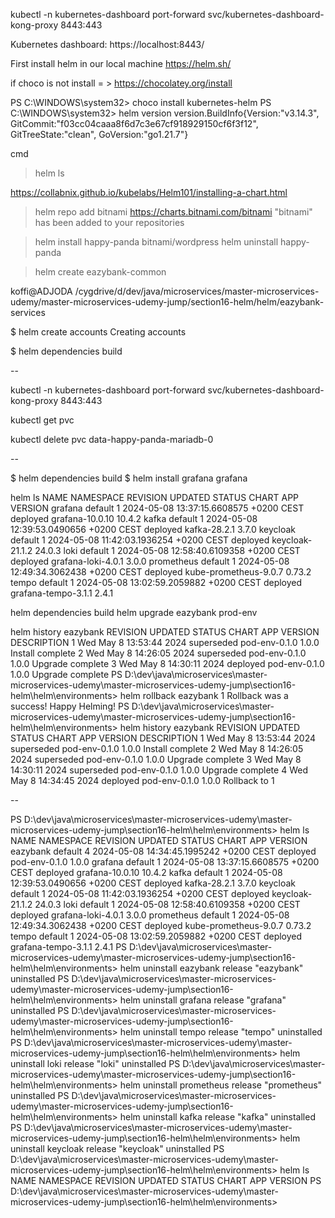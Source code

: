 

kubectl -n kubernetes-dashboard port-forward svc/kubernetes-dashboard-kong-proxy 8443:443

Kubernetes dashboard:
https://localhost:8443/



First install helm in our local machine 
https://helm.sh/

if choco is not install = > https://chocolatey.org/install


PS C:\WINDOWS\system32> choco install kubernetes-helm
PS C:\WINDOWS\system32> helm version
version.BuildInfo{Version:"v3.14.3", GitCommit:"f03cc04caaa8f6d7c3e67cf918929150cf6f3f12", GitTreeState:"clean", GoVersion:"go1.21.7"}


cmd 

> helm ls


https://collabnix.github.io/kubelabs/Helm101/installing-a-chart.html

> helm repo add bitnami https://charts.bitnami.com/bitnami
	"bitnami" has been added to your repositories


> helm install happy-panda bitnami/wordpress
> helm uninstall happy-panda

> helm create eazybank-common

koffi@ADJODA /cygdrive/d/dev/java/microservices/master-microservices-udemy/master-microservices-udemy-jump/section16-helm/helm/eazybank-services

$ helm create accounts
Creating accounts

$ helm dependencies build



--

kubectl -n kubernetes-dashboard port-forward svc/kubernetes-dashboard-kong-proxy 8443:443


kubectl get pvc

kubectl delete pvc data-happy-panda-mariadb-0


--

$ helm dependencies build
$ helm install grafana grafana


helm ls
NAME            NAMESPACE       REVISION        UPDATED                                 STATUS          CHART                   APP VERSION
grafana         default         1               2024-05-08 13:37:15.6608575 +0200 CEST  deployed        grafana-10.0.10         10.4.2
kafka           default         1               2024-05-08 12:39:53.0490656 +0200 CEST  deployed        kafka-28.2.1            3.7.0
keycloak        default         1               2024-05-08 11:42:03.1936254 +0200 CEST  deployed        keycloak-21.1.2         24.0.3
loki            default         1               2024-05-08 12:58:40.6109358 +0200 CEST  deployed        grafana-loki-4.0.1      3.0.0
prometheus      default         1               2024-05-08 12:49:34.3062438 +0200 CEST  deployed        kube-prometheus-9.0.7   0.73.2
tempo           default         1               2024-05-08 13:02:59.2059882 +0200 CEST  deployed        grafana-tempo-3.1.1     2.4.1



helm dependencies build
helm upgrade eazybank prod-env

helm history eazybank
REVISION        UPDATED                         STATUS          CHART           APP VERSION     DESCRIPTION
1               Wed May  8 13:53:44 2024        superseded      pod-env-0.1.0   1.0.0           Install complete
2               Wed May  8 14:26:05 2024        superseded      pod-env-0.1.0   1.0.0           Upgrade complete
3               Wed May  8 14:30:11 2024        deployed        pod-env-0.1.0   1.0.0           Upgrade complete
PS D:\dev\java\microservices\master-microservices-udemy\master-microservices-udemy-jump\section16-helm\helm\environments> helm rollback eazybank 1
Rollback was a success! Happy Helming!
PS D:\dev\java\microservices\master-microservices-udemy\master-microservices-udemy-jump\section16-helm\helm\environments> helm history eazybank
REVISION        UPDATED                         STATUS          CHART           APP VERSION     DESCRIPTION
1               Wed May  8 13:53:44 2024        superseded      pod-env-0.1.0   1.0.0           Install complete
2               Wed May  8 14:26:05 2024        superseded      pod-env-0.1.0   1.0.0           Upgrade complete
3               Wed May  8 14:30:11 2024        superseded      pod-env-0.1.0   1.0.0           Upgrade complete
4               Wed May  8 14:34:45 2024        deployed        pod-env-0.1.0   1.0.0           Rollback to 1


-- 

PS D:\dev\java\microservices\master-microservices-udemy\master-microservices-udemy-jump\section16-helm\helm\environments> helm ls
NAME            NAMESPACE       REVISION        UPDATED                                 STATUS          CHART                   APP VERSION
eazybank        default         4               2024-05-08 14:34:45.1995242 +0200 CEST  deployed        pod-env-0.1.0           1.0.0
grafana         default         1               2024-05-08 13:37:15.6608575 +0200 CEST  deployed        grafana-10.0.10         10.4.2
kafka           default         1               2024-05-08 12:39:53.0490656 +0200 CEST  deployed        kafka-28.2.1            3.7.0
keycloak        default         1               2024-05-08 11:42:03.1936254 +0200 CEST  deployed        keycloak-21.1.2         24.0.3
loki            default         1               2024-05-08 12:58:40.6109358 +0200 CEST  deployed        grafana-loki-4.0.1      3.0.0
prometheus      default         1               2024-05-08 12:49:34.3062438 +0200 CEST  deployed        kube-prometheus-9.0.7   0.73.2
tempo           default         1               2024-05-08 13:02:59.2059882 +0200 CEST  deployed        grafana-tempo-3.1.1     2.4.1
PS D:\dev\java\microservices\master-microservices-udemy\master-microservices-udemy-jump\section16-helm\helm\environments> helm uninstall eazybank
release "eazybank" uninstalled
PS D:\dev\java\microservices\master-microservices-udemy\master-microservices-udemy-jump\section16-helm\helm\environments> helm uninstall grafana
release "grafana" uninstalled
PS D:\dev\java\microservices\master-microservices-udemy\master-microservices-udemy-jump\section16-helm\helm\environments> helm uninstall tempo
release "tempo" uninstalled
PS D:\dev\java\microservices\master-microservices-udemy\master-microservices-udemy-jump\section16-helm\helm\environments> helm uninstall loki
release "loki" uninstalled
PS D:\dev\java\microservices\master-microservices-udemy\master-microservices-udemy-jump\section16-helm\helm\environments> helm uninstall prometheus
release "prometheus" uninstalled
PS D:\dev\java\microservices\master-microservices-udemy\master-microservices-udemy-jump\section16-helm\helm\environments> helm uninstall kafka
release "kafka" uninstalled
PS D:\dev\java\microservices\master-microservices-udemy\master-microservices-udemy-jump\section16-helm\helm\environments> helm uninstall keycloak
release "keycloak" uninstalled
PS D:\dev\java\microservices\master-microservices-udemy\master-microservices-udemy-jump\section16-helm\helm\environments> helm ls
NAME    NAMESPACE       REVISION        UPDATED STATUS  CHART   APP VERSION
PS D:\dev\java\microservices\master-microservices-udemy\master-microservices-udemy-jump\section16-helm\helm\environments>